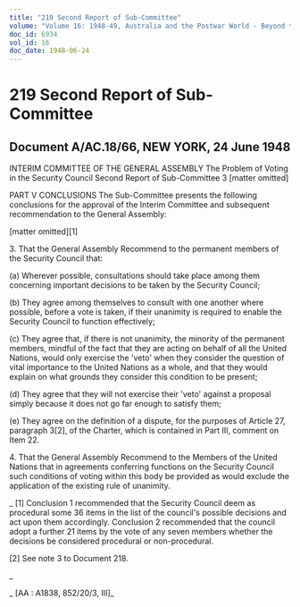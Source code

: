 ```yaml
---
title: "219 Second Report of Sub-Committee"
volume: "Volume 16: 1948-49, Australia and the Postwar World - Beyond the Region"
doc_id: 6934
vol_id: 16
doc_date: 1948-06-24
---
```


# 219 Second Report of Sub-Committee

## Document A/AC.18/66, NEW YORK, 24 June 1948

INTERIM COMMITTEE OF THE GENERAL ASSEMBLY The Problem of Voting in the Security Council Second Report of Sub-Committee 3 [matter omitted]

PART V CONCLUSIONS The Sub-Committee presents the following conclusions for the approval of the Interim Committee and subsequent recommendation to the General Assembly:

[matter omitted][1]

3\. That the General Assembly Recommend to the permanent members of the Security Council that:

(a) Wherever possible, consultations should take place among them concerning important decisions to be taken by the Security Council;

(b) They agree among themselves to consult with one another where possible, before a vote is taken, if their unanimity is required to enable the Security Council to function effectively;

(c) They agree that, if there is not unanimity, the minority of the permanent members, mindful of the fact that they are acting on behalf of all the United Nations, would only exercise the 'veto' when they consider the question of vital importance to the United Nations as a whole, and that they would explain on what grounds they consider this condition to be present;

(d) They agree that they will not exercise their 'veto' against a proposal simply because it does not go far enough to satisfy them;

(e) They agree on the definition of a dispute, for the purposes of Article 27, paragraph 3[2], of the Charter, which is contained in Part III, comment on Item 22.

4\. That the General Assembly Recommend to the Members of the United Nations that in agreements conferring functions on the Security Council such conditions of voting within this body be provided as would exclude the application of the existing rule of unanimity.

_ [1] Conclusion 1 recommended that the Security Council deem as procedural some 36 items in the list of the council's possible decisions and act upon them accordingly. Conclusion 2 recommended that the council adopt a further 21 items by the vote of any seven members whether the decisions be considered procedural or non-procedural.

[2] See note 3 to Document 218.

_

_ [AA : A1838, 852/20/3, III]_
